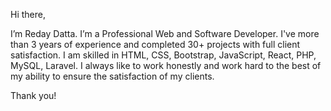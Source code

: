 Hi there, 

I’m Reday Datta. I’m a Professional Web and Software Developer. I've more than 3 years of experience and completed 30+ projects with full client satisfaction. I am skilled in HTML, CSS, Bootstrap, JavaScript, React, PHP, MySQL, Laravel. I always like to work honestly and work hard to the best of my ability to ensure the satisfaction of my clients. 

Thank you!

